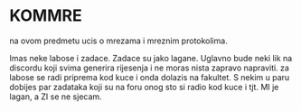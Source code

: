 # KOMMRE

na ovom predmetu ucis o mrezama i mreznim protokolima.

Imas neke labose i zadace. Zadace su jako lagane. Uglavno bude neki lik na discordu koji svima generira rijesenja i ne moras nista zapravo napraviti. za labose se radi priprema kod kuce i onda dolazis na fakultet. S nekim u paru dobijes par zadataka koji su na foru onog sto si radio kod kuce i tjt. MI je lagan, a ZI se ne sjecam.